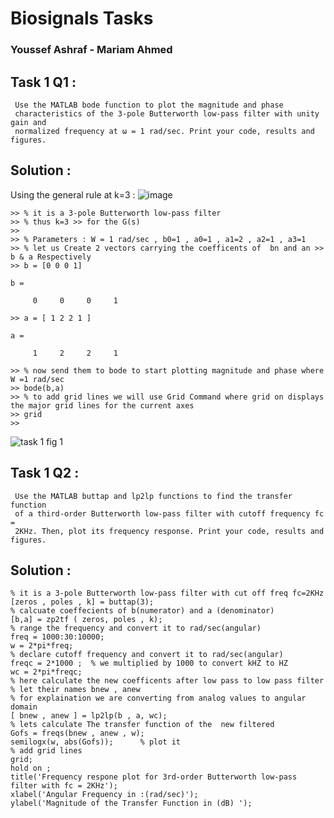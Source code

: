 # Biosignals Tasks

### Youssef Ashraf - Mariam Ahmed

## Task 1 Q1 :
```
 Use the MATLAB bode function to plot the magnitude and phase
 characteristics of the 3-pole Butterworth low-pass filter with unity gain and
 normalized frequency at ω = 1 rad/sec. Print your code, results and figures.
```
## Solution :
Using the general rule at k=3  :
![image](https://user-images.githubusercontent.com/83988379/171443473-473cec44-0c7e-4d5d-80fb-ebfadc81ed0d.png)







```
>> % it is a 3-pole Butterworth low-pass filter
>> % thus k=3 >> for the G(s) 
>> 
>> % Parameters : W = 1 rad/sec , b0=1 , a0=1 , a1=2 , a2=1 , a3=1 
>> % let us Create 2 vectors carrying the coefficents of  bn and an >> b & a Respectively 
>> b = [0 0 0 1]

b =

     0     0     0     1

>> a = [ 1 2 2 1 ]

a =

     1     2     2     1

>> % now send them to bode to start plotting magnitude and phase where W =1 rad/sec 
>> bode(b,a) 
>> % to add grid lines we will use Grid Command where grid on displays the major grid lines for the current axes
>> grid
>> 
```

![task 1 fig 1](https://user-images.githubusercontent.com/83988379/171441113-39867627-dd73-4f84-8a23-91125f3c5754.PNG)



## Task 1 Q2 :

```
 Use the MATLAB buttap and lp2lp functions to find the transfer function
 of a third-order Butterworth low-pass filter with cutoff frequency fc =
 2KHz. Then, plot its frequency response. Print your code, results and figures.
```

## Solution :
```
% it is a 3-pole Butterworth low-pass filter with cut off freq fc=2KHz 
[zeros , poles , k] = buttap(3);
% calcuate coeffecients of b(numerator) and a (denominator)
[b,a] = zp2tf ( zeros, poles , k);
% range the frequency and convert it to rad/sec(angular)
freq = 1000:30:10000;
w = 2*pi*freq;
% declare cutoff frequency and convert it to rad/sec(angular)
freqc = 2*1000 ;  % we multiplied by 1000 to convert kHZ to HZ
wc = 2*pi*freqc; 
% here calculate the new coefficents after low pass to low pass filter 
% let their names bnew , anew
% for explaination we are converting from analog values to angular domain 
[ bnew , anew ] = lp2lp(b , a, wc); 
% lets calculate The transfer function of the  new filtered  
Gofs = freqs(bnew , anew , w);
semilogx(w, abs(Gofs));      % plot it 
% add grid lines
grid;
hold on ;
title('Frequency respone plot for 3rd-order Butterworth low-pass filter with fc = 2KHz');
xlabel('Angular Frequency in :(rad/sec)');
ylabel('Magnitude of the Transfer Function in (dB) ');

```

